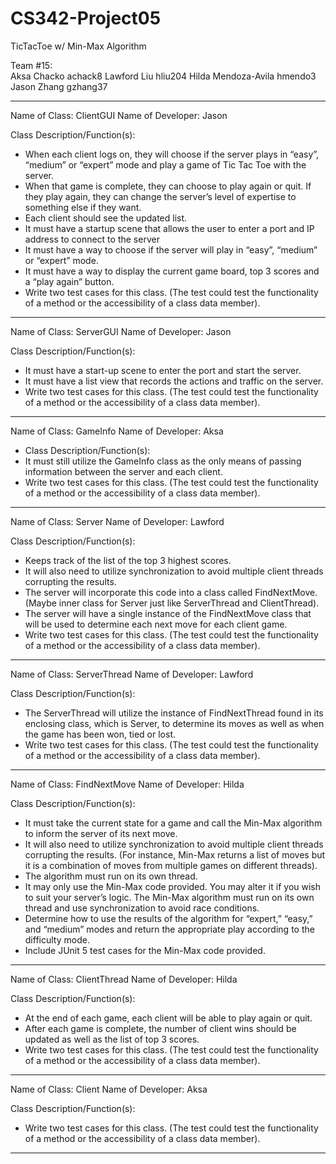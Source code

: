 # CS342-Project05
TicTacToe w/ Min-Max Algorithm

Team #15: 	
			Aksa Chacko					achack8
			Lawford Liu					hliu204
			Hilda Mendoza-Avila			hmendo3
			Jason Zhang					gzhang37
			
-----------------------------------
Name of Class: ClientGUI
Name of Developer: Jason

Class Description/Function(s):
* When each client logs on, they will choose if the server plays in “easy”, “medium” or “expert” mode and play a game of Tic Tac Toe with the server.
* When that game is complete, they can choose to play again or quit. If they play again, they can change the server’s level of expertise to something else if they want.
* Each client should see the updated list. 
* It must have a startup scene that allows the user to enter a port and IP address to connect to the server
* It must have a way to choose if the server will play in “easy”, “medium” or “expert” mode.
* It must have a way to display the current game board, top 3 scores and a “play again” button.
* Write two test cases for this class. (The test could test the functionality of a method or the accessibility of a class data member).
-----------------------------------
Name of Class: ServerGUI
Name of Developer: Jason

Class Description/Function(s):
* It must have a start-up scene to enter the port and start the server. 
* It must have a list view that records the actions and traffic on the server.
* Write two test cases for this class. (The test could test the functionality of a method or the accessibility of a class data member).
-----------------------------------
Name of Class: GameInfo
Name of Developer: Aksa

* Class Description/Function(s):
* It must still utilize the GameInfo class as the only means of passing information between the server and each client.
* Write two test cases for this class. (The test could test the functionality of a method or the accessibility of a class data member).
-----------------------------------
Name of Class: Server
Name of Developer: Lawford

Class Description/Function(s):
* Keeps track of the list of the top 3 highest scores.
* It will also need to utilize synchronization to avoid multiple client threads corrupting the results.
* The server will incorporate this code into a class called FindNextMove. (Maybe inner class for Server just like ServerThread and ClientThread).
* The server will have a single instance of the FindNextMove class that will be used to determine each next move for each client game.
* Write two test cases for this class. (The test could test the functionality of a method or the accessibility of a class data member).
-----------------------------------
Name of Class: ServerThread
Name of Developer: Lawford

Class Description/Function(s):
* The ServerThread will utilize the instance of FindNextThread found in its enclosing class, which is Server, to determine its moves as well as when the game has been won, tied or lost.
* Write two test cases for this class. (The test could test the functionality of a method or the accessibility of a class data member).
-----------------------------------
Name of Class: FindNextMove
Name of Developer: Hilda

Class Description/Function(s):
* It must take the current state for a game and call the Min-Max algorithm to inform the server of its next move.
* It will also need to utilize synchronization to avoid multiple client threads corrupting the results. (For instance, Min-Max returns a list of moves but it is a combination of moves from multiple games on different threads).
* The algorithm must run on its own thread.
* It may only use the Min-Max code provided. You may alter it if you wish to suit your server’s logic. The Min-Max algorithm must run on its own thread and use synchronization to avoid race conditions. 
* Determine how to use the results of the algorithm for “expert,” “easy,” and “medium” modes and return the appropriate play according to the difficulty mode.
* Include JUnit 5 test cases for the Min-Max code provided. 
-----------------------------------
Name of Class: ClientThread
Name of Developer: Hilda

Class Description/Function(s):
* At the end of each game, each client will be able to play again or quit. 
* After each game is complete, the number of client wins should be updated as well as the list of top 3 scores.
* Write two test cases for this class. (The test could test the functionality of a method or the accessibility of a class data member).
-----------------------------------
Name of Class: Client
Name of Developer: Aksa

Class Description/Function(s):
* Write two test cases for this class. (The test could test the functionality of a method or the accessibility of a class data member).
-----------------------------------